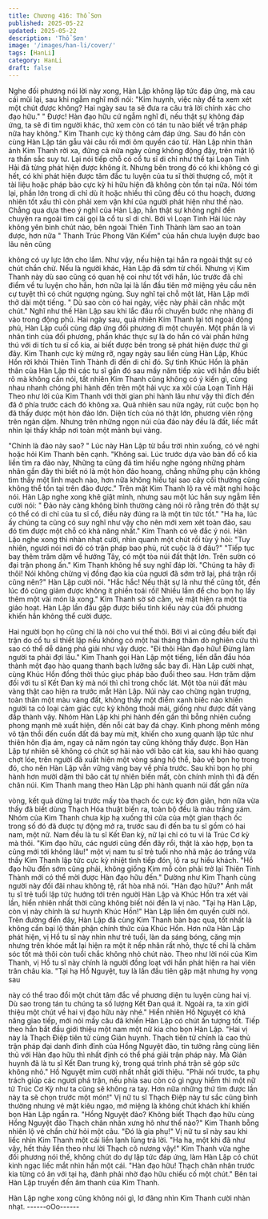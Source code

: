 ```yaml
---
title: Chương 416: Thổ Sơn
published: 2025-05-22
updated: 2025-05-22
description: 'Thổ Sơn'
image: '/images/han-li/cover/'
tags: [HanLi]
category: HanLi
draft: false
---
```


Nghe đối phương nói lời này xong, Hàn Lập không lập tức đáp
ứng, mà cau cái mũi lại, sau khi ngẫm nghĩ mới nói:
"Kim huynh, việc này để ta xem xét một chút được không? Hai
ngày sau ta sẽ đưa ra câu trả lời chính xác cho đạo hữu."
" Được! Hàn đạo hữu cứ ngẫm nghĩ đi, nếu thật sự không đáp
ứng, ta sẽ đi tìm người khác, thử xem còn có tán tu nào biết về
trận pháp nữa hay không." Kim Thanh cực kỳ thông cảm đáp ứng.
Sau đó hắn còn cùng Hàn Lập tán gẫu vài câu rồi mới ôm quyền
cáo từ.
Hàn Lập nhìn thân ảnh Kim Thanh rời xa, đứng cả nửa ngày cũng
không động đậy, trên mặt lộ ra thần sắc suy tư.
Lại nói tiếp chỗ có cổ tu sĩ di chỉ như thế tại Loạn Tinh Hải đã
từng phát hiện được không ít.
Nhưng bên trong đó có khi không có gì hết, có khi phát hiện được
tâm đắc tu luyện của tu sĩ thời thượng cổ, một ít tài liệu hoặc
pháp bảo cực kỳ hi hữu hiện đã không còn tồn tại nữa.
Nói tóm lại, phần lớn trong di chỉ dù ít hoặc nhiều thì cũng đều có
thu hoạch, đương nhiên tốt xấu thì còn phải xem vận khí của
người phát hiện như thế nào.
Chẳng qua dựa theo ý nghĩ của Hàn Lập, hắn thật sự không nghĩ
đến chuyện ra ngoài tìm cái gọi là cổ tu sĩ di chỉ.
Bởi vì Loạn Tinh Hải lúc này không yên bình chút nào, bên ngoài
Thiên Tinh Thành làm sao an toàn được, hơn nữa " Thanh Trúc
Phong Vân Kiếm" của hắn chưa luyện được bao lâu nên cũng

không có uy lực lớn cho lắm.
Như vậy, nếu hiện tại hắn ra ngoài thật sự có chút chần chừ.
Nếu là người khác, Hàn Lập đã sớm từ chối. Nhưng vị Kim Thanh
này dù sao cũng có quan hệ coi như tốt với hắn, lúc trước đã chỉ
điểm về tu luyện cho hắn, hơn nữa lại là lần đầu tiên mở miệng
yêu cầu nên cự tuyệt thì có chút ngượng ngùng.
Suy nghĩ tại chỗ một lát, Hàn Lập mới thở dài một tiếng.
" Dù sao còn có hai ngày, việc này phải cân nhắc một chút."
Nghĩ như thế Hàn Lập sau khi lắc đầu rồi chuyển bước nhẹ
nhàng đi vào trong động phủ.
Hai ngày sau, quả nhiên Kim Thanh lại tới ngoài động phủ, Hàn
Lập cuối cùng đáp ứng đối phương đi một chuyến.
Một phần là vì nhân tình của đối phương, phần khác thực sự là
do hắn có vài phần hứng thú với di tích tu sĩ cổ kia, ai biết được
bên trong sẽ phát hiện được thứ gì đây.
Kim Thanh cực kỳ mừng rỡ, ngay ngày sau liền cùng Hàn Lập,
Khúc Hồn rời khỏi Thiên Tinh Thành đi đến di chỉ đó.
Sự tình Khúc Hồn là phân thân của Hàn Lập thì các tu sĩ gần đó
sau mấy năm tiếp xúc với hắn đều biết rõ mà không cần nói, tất
nhiên Kim Thanh cũng không có ý kiến gì, cùng nhau nhanh
chóng phi hành đến trên một hải vực xa xôi của Loạn Tinh Hải
Theo như lời của Kim Thanh với thời gian phi hành lâu như vậy
thì đích đến đã ở phía trước cách đó không xa.
Quả nhiên sau nửa ngày, rút cuộc bọn họ đã thấy được một hòn
đảo lớn.
Diện tích của nó thật lớn, phương viên rộng trên ngàn dặm.
Nhưng trên những ngọn núi của đảo này đều là đất, liếc mắt nhìn
lại thấy khắp nơi toàn một mảnh bụi vàng.

"Chính là đảo này sao? " Lúc này Hàn Lập từ bầu trời nhìn xuống,
có vẻ nghi hoặc hỏi Kim Thanh bên cạnh.
"Không sai. Lúc trước dựa vào bản đồ cổ kia liền tìm ra đảo này,
Những ta cũng đã tìm hiểu nghe ngóng những phàm nhân gần
đây thì biết nó là một hòn đảo hoang, chẳng những phụ cận
không tìm thấy một linh mạch nào, hơn nữa không hiểu tại sao
cây cối thường cũng không thể tồn tại trên đảo được." Trên mặt
Kim Thanh lộ ra vẻ mặt nghi hoặc nói.
Hàn Lập nghe xong khẽ giật mình, nhưng sau một lúc hắn suy
ngẫm liền cười nói:
" Đảo này càng không bình thường càng nói rõ rằng trên đó thật
sự có thể có di chỉ của tu sĩ cổ, điều này đúng ra là một tin tức
tốt."
"Ha ha, lúc ấy chúng ta cũng có suy nghĩ như vậy cho nên mới
xem xét toàn đảo, sau đó tìm được một chỗ có khả năng nhất."
Kim Thanh có vẻ đắc ý nói.
Hàn Lậo nghe xong thì nhàn nhạt cười, nhìn quanh một chút rồi
tùy ý hỏi:
"Tuy nhiên, ngươi nói nơi đó có trận pháp bao phủ, rút cuộc là ở
đâu?"
"Tiếp tục bay thêm trăm dặm về hướng Tây, có một tòa núi đất
thật lớn. Trên sườn có đại trận phong ấn." Kim Thanh không hề
suy nghĩ đáp lời.
"Chúng ta hãy đi thôi! Nói không chừng vị đồng đạo kia của ngươi
đã sớm trở lại, phá trận rồi cũng nên?" Hàn Lập cười nói.
"Hắc hắc! Nếu thật sự là như thế cũng tốt, đến lúc đó cũng giảm
được không ít phiền toái rồi! Nhiều lắm để cho bọn họ lấy thêm
một vài món là xong." Kim Thanh sờ sờ cằm, vẻ mặt hiện ra một
tia giảo hoạt. Hàn Lập lần đầu gặp được biểu tình kiểu này của
đối phương khiến hắn không thể cười được.

Hai người bọn họ cũng chỉ là nói cho vui thế thôi.
Bởi vì ai cũng đều biết đại trận do cổ tu sĩ thiết lập nếu không có
một hai tháng thăm dò nghiên cứu thì sao có thể dễ dàng phá giải
như vậy được.
"Đi thôi Hàn đạo hữu! Đừng làm người ta phải đợi lâu." Kim Thanh
gọi Hàn Lập một tiếng, liền dẫn đầu hóa thành một đạo hào
quang thanh bạch lưỡng sắc bay đi.
Hàn Lập cười nhạt, cùng Khúc Hồn đồng thời thúc giục pháp bảo
đuổi theo sau.
Hơn trăm dặm đối với tu sĩ Kết Đan kỳ mà nói thì chỉ trong chốc
lát.
Một tòa núi đất màu vàng thật cao hiện ra trước mắt Hàn Lập.
Núi này cao chừng ngàn trượng, toàn thân một màu vàng đất,
không thấy một điểm xanh biếc nào khiến người ta có loại cảm
giác cực kỳ không thoải mái, giống như được đất vàng đắp thành
vậy.
Nhóm Hàn Lập khi phi hành đến gần thì bỗng nhiên cuồng phong
mạnh mẽ xuất hiện, đến nỗi cát bay đá chạy.
Kình phong mênh mông vô tận thổi đến cuốn đất đá bay mù mịt,
khiến cho xung quanh lập tức như thiên hôn địa ám, ngay cả năm
ngón tay cũng không thấy được.
Bọn Hàn Lập tự nhiên sẽ không có chút sợ hãi nào với bão cát
kia, sau khi hào quang chợt lóe, trên người đã xuất hiện một vòng
sáng hộ thể, bảo vệ bọn họ trong đó, cho nên Hàn Lập vẫn vững
vàng bay về phía trước.
Sau khi bọn họ phi hành hơn mười dặm thì bão cát tự nhiên biến
mất, còn chính mình thì đã đến chân núi.
Kim Thanh mang theo Hàn Lập phi hành quanh núi đất gần nửa

vòng, kết quả dừng lại trước mấy tòa thạch ốc cực kỳ đơn giản,
hơn nữa vừa thấy đã biết dùng Thạch Hóa thuật biến ra, toàn bộ
đều là màu trắng xám.
Nhóm của Kim Thanh chưa kịp hạ xuống thì cửa của một gian
thạch ốc trong số đó đã được tự động mở ra, trước sau đi đến ba
tu sĩ gồm có hai nam, một nữ.
Nam đều là tu sĩ Kết Đan kỳ, nữ lại chỉ có tu vi là Trúc Cơ kỳ mà
thôi.
"Kim đạo hữu, các ngươi cũng đến đây rồi, thật là xảo hợp, bọn ta
cũng mới tới không lâu!" một vị nam tu sĩ trẻ tuổi nho nhã mặc áo
trắng vừa thấy Kim Thanh lập tức cực kỳ nhiệt tình tiếp đón, lộ ra
sự hiếu khách.
"Hồ đạo hữu đến sớm cũng phải, không giống Kim mỗ còn phải
trở lại Thiên Tinh Thành mới có thể mời được Hàn đạo hữu đến."
Dường như Kim Thanh cùng người này đối đãi nhau không tệ, rất
hòa nhã nói.
"Hàn đạo hữu?" Ánh mắt tu sĩ trẻ tuổi lập tức hướng tới trên
người Hàn Lập và Khúc Hồn tra xét vài lần, hiển nhiên nhất thời
cũng không biết nói đến là vị nào.
"Tại hạ Hàn Lập, còn vị này chính là sư huynh Khúc Hồn!" Hàn
Lập liền ôm quyền cười nói.
Trên đường đến đây, Hàn Lập đã cùng Kim Thanh bàn bạc qua,
tốt nhất là không cần bại lộ thân phận chính thức của Khúc Hồn.
Hơn nữa Hàn Lập phát hiện, vị Hồ tu sĩ này nhìn như trẻ tuổi, làn
da sáng bóng, căng mịn nhưng trên khóe mắt lại hiện ra một ít
nếp nhăn rất nhỏ, thực tế chỉ là chăm sóc tốt mà thôi còn tuổi
chắc không nhỏ chút nào.
Theo như lời nói của Kim Thanh, vị Hồ tu sĩ này chính là người
đồng loạt với hắn phát hiện ra hai viên trân châu kia.
"Tại hạ Hồ Nguyệt, tuy là lần đầu tiên gặp mặt nhưng hy vọng sau

này có thể trao đổi một chút tâm đắc về phương diện tu luyện
cùng hai vị. Dù sao trong tán tu chúng ta số lượng Kết Đan quá ít.
Ngoài ra, ta xin giới thiệu một chút về hai vị đạo hữu này nhé."
Hiển nhiên Hồ Nguyệt có khả năng giao tiếp, mới nói mấy câu đã
khiến Hàn Lập có chút ấn tượng tốt. Tiếp theo hắn bắt đầu giới
thiệu một nam một nữ kia cho bọn Hàn Lập.
"Hai vị này là Thạch Điệp tiên tử cùng Giản huynh. Thạch tiên tử
chính là cao thủ trận pháp đại danh đỉnh đỉnh của Hồng Nguyệt
đảo, tin tưởng rằng cùng liên thủ với Hàn đạo hữu thì nhất định có
thể phá giải trận pháp này. Mà Giản huynh đã là tu sĩ Kết Đan
trung kỳ, trong quá trình phá trận sẽ góp sức không nhỏ." Hồ
Nguyệt mỉm cười nhất nhất giới thiệu.
"Phải nói trước, ta phụ trách giúp các ngươi phá trận, nếu phía
sau còn có gì nguy hiểm thì một nữ tử Trúc Cơ Kỳ như ta cũng sẽ
không ra tay. Hơn nữa những thứ tìm được lần này ta sẽ chọn
trước một món!"
Vị nữ tu sĩ Thạch Điệp này tư sắc cũng bình thường nhưng vẻ
mặt kiêu ngạo, mở miệng là không chút khách khí khiến bọn Hàn
Lập ngẩn ra.
"Hồng Nguyệt đảo? Không biết Thạch đạo hữu cùng Hồng Nguyệt
đảo Thạch chân nhân xưng hô như thế nào?" Kim Thanh bỗng
nhiên lộ vẻ chần chừ hỏi một câu.
"Đó là gia phụ!" Vị nữ tu sĩ này sau khi liếc nhìn Kim Thanh một
cái liền lạnh lùng trả lời.
"Ha ha, một khi đã như vậy, hết thảy liền theo như lời Thạch cô
nương vậy!" Kim Thanh vừa nghe đối phương nói thế, không chút
do dự lập tức đáp ứng, làm Hàn Lập có chút kinh ngạc liếc mắt
nhìn hắn một cái.
"Hàn đạo hữu! Thạch chân nhân trước kia từng có ân với tại hạ,
đành phải nhờ đạo hữu chiếu cố một chút." Bên tai Hàn Lập
truyền đến âm thanh của Kim Thanh.

Hàn Lập nghe xong cũng không nói gì, lơ đãng nhìn Kim Thanh
cười nhàn nhạt.
------oOo------
